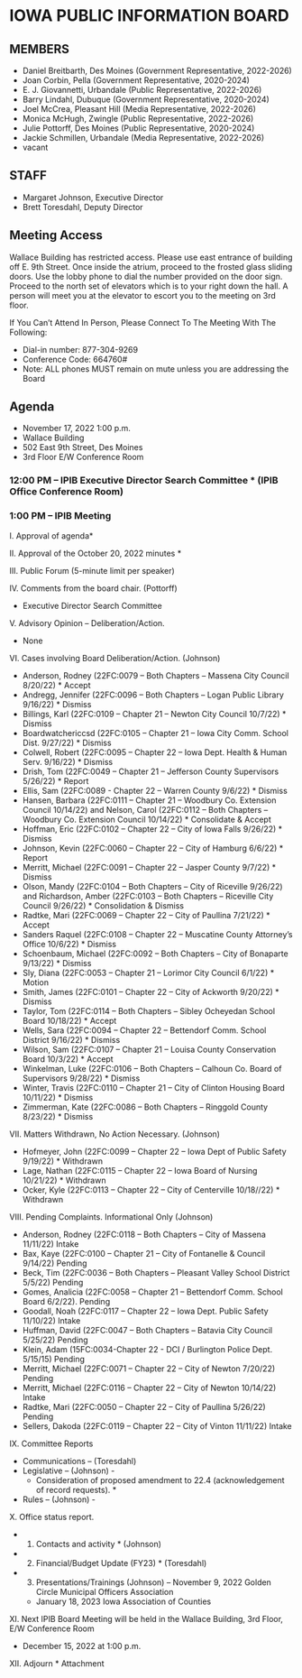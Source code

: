 # IOWA PUBLIC INFORMATION BOARD

## MEMBERS

- Daniel Breitbarth, Des Moines (Government Representative, 2022-2026)
- Joan Corbin, Pella (Government Representative, 2020-2024)
- E. J. Giovannetti, Urbandale (Public Representative, 2022-2026)
- Barry Lindahl, Dubuque (Government Representative, 2020-2024)
- Joel McCrea, Pleasant Hill (Media Representative, 2022-2026)
- Monica McHugh, Zwingle (Public Representative, 2022-2026)
- Julie Pottorff, Des Moines (Public Representative, 2020-2024)
- Jackie Schmillen, Urbandale (Media Representative, 2022-2026)
- vacant

## STAFF

- Margaret Johnson, Executive Director
- Brett Toresdahl, Deputy Director

## Meeting Access

Wallace Building has restricted access. Please use east entrance of building off E. 9th Street.
Once inside the atrium, proceed to the frosted glass sliding doors.
Use the lobby phone to dial the number provided on the door sign.
Proceed to the north set of elevators which is to your right down the hall.
A person will meet you at the elevator to escort you to the meeting on 3rd floor.

If You Can’t Attend In Person, Please Connect To The Meeting With The Following:

- Dial-in number: 877-304-9269     
- Conference Code: 664760#
- Note: ALL phones MUST remain on mute unless you are addressing the Board

## Agenda  

- November 17, 2022 1:00 p.m.
- Wallace Building
- 502 East 9th Street, Des Moines
- 3rd Floor E/W Conference Room

### 12:00 PM – IPIB Executive Director Search Committee * (IPIB Office Conference Room)

### 1:00 PM – IPIB Meeting

I.          Approval of agenda*

II.        Approval of the October 20, 2022 minutes *

III.       Public Forum (5-minute limit per speaker)

IV.       Comments from the board chair.  (Pottorff)

- Executive Director Search Committee                                  

V.        Advisory Opinion – Deliberation/Action.

- None

VI.       Cases involving Board Deliberation/Action.  (Johnson)

- Anderson, Rodney (22FC:0079 – Both Chapters – Massena City Council 8/20/22) * Accept
- Andregg, Jennifer (22FC:0096 – Both Chapters – Logan Public Library 9/16/22) * Dismiss
- Billings, Karl (22FC:0109 – Chapter 21 – Newton City Council 10/7/22) * Dismiss
- Boardwatchericcsd (22FC:0105 – Chapter 21 – Iowa City Comm. School Dist. 9/27/22) * Dismiss
- Colwell, Robert (22FC:0095 – Chapter 22 – Iowa Dept. Health & Human Serv. 9/16/22) * Dismiss
- Drish, Tom (22FC:0049 – Chapter 21 – Jefferson County Supervisors 5/26/22) * Report
- Ellis, Sam (22FC:0089 - Chapter 22 – Warren County 9/6/22) * Dismiss
- Hansen, Barbara (22FC:0111 – Chapter 21 – Woodbury Co. Extension Council 10/14/22) and Nelson, Carol (22FC:0112 – Both Chapters – Woodbury Co. Extension Council 10/14/22) * Consolidate & Accept
- Hoffman, Eric (22FC:0102 – Chapter 22 – City of Iowa Falls 9/26/22) * Dismiss
- Johnson, Kevin (22FC:0060 – Chapter 22 – City of Hamburg 6/6/22) * Report
- Merritt, Michael (22FC:0091 – Chapter 22 – Jasper County 9/7/22) * Dismiss
- Olson, Mandy (22FC:0104 – Both Chapters – City of Riceville 9/26/22) and Richardson, Amber (22FC:0103 – Both Chapters – Riceville City Council 9/26/22) * Consolidation & Dismiss
- Radtke, Mari (22FC:0069 – Chapter 22 – City of Paullina 7/21/22) * Accept
- Sanders Raquel (22FC:0108 – Chapter 22 – Muscatine County Attorney’s Office 10/6/22) * Dismiss
- Schoenbaum, Michael (22FC:0092 – Both Chapters – City of Bonaparte 9/13/22) * Dismiss
- Sly, Diana (22FC:0053 – Chapter 21 – Lorimor City Council 6/1/22) * Motion
- Smith, James (22FC:0101 – Chapter 22 – City of Ackworth 9/20/22) * Dismiss
- Taylor, Tom (22FC:0114 – Both Chapters – Sibley Ocheyedan School Board 10/18/22) * Accept
- Wells, Sara (22FC:0094 – Chapter 22 – Bettendorf Comm. School District 9/16/22) * Dismiss
- Wilson, Sam (22FC:0107 – Chapter 21 – Louisa County Conservation Board 10/3/22) * Accept
- Winkelman, Luke (22FC:0106 – Both Chapters – Calhoun Co. Board of Supervisors 9/28/22) * Dismiss
- Winter, Travis (22FC:0110 – Chapter 21 – City of Clinton Housing Board 10/11/22) * Dismiss
- Zimmerman, Kate (22FC:0086 – Both Chapters – Ringgold County 8/23/22) * Dismiss

VII.        Matters Withdrawn, No Action Necessary. (Johnson)

- Hofmeyer, John (22FC:0099 – Chapter 22 – Iowa Dept of Public Safety 9/19/22) * Withdrawn
- Lage, Nathan (22FC:0115 – Chapter 22 – Iowa Board of Nursing 10/21/22) * Withdrawn
- Ocker, Kyle (22FC:0113 – Chapter 22 – City of Centerville 10/18//22) * Withdrawn

VIII.       Pending Complaints.  Informational Only (Johnson)

- Anderson, Rodney (22FC:0118 – Both Chapters – City of Massena 11/11/22) Intake
- Bax, Kaye (22FC:0100 – Chapter 21 – City of Fontanelle & Council 9/14/22) Pending
- Beck, Tim (22FC:0036 – Both Chapters – Pleasant Valley School District 5/5/22) Pending    
- Gomes, Analicia (22FC:0058 – Chapter 21 – Bettendorf Comm. School Board 6/2/22). Pending
- Goodall, Noah (22FC:0117 – Chapter 22 – Iowa Dept. Public Safety 11/10/22) Intake
- Huffman, David (22FC:0047 – Both Chapters – Batavia City Council 5/25/22) Pending
- Klein, Adam (15FC:0034-Chapter 22 - DCI / Burlington Police Dept. 5/15/15) Pending
- Merritt, Michael (22FC:0071 – Chapter 22 – City of Newton 7/20/22) Pending
- Merritt, Michael (22FC:0116 – Chapter 22 – City of Newton 10/14/22) Intake
- Radtke, Mari (22FC:0050 – Chapter 22 – City of Paullina 5/26/22) Pending
- Sellers, Dakoda (22FC:0119 – Chapter 22 – City of Vinton 11/11/22) Intake

IX.          Committee Reports                                                                         

- Communications – (Toresdahl)
- Legislative – (Johnson) -
    - Consideration of proposed amendment to 22.4 (acknowledgement of record requests). *
- Rules – (Johnson) -    

X.         Office status report.

- 1.  Contacts and activity * (Johnson)                                                       
- 2.  Financial/Budget Update (FY23) * (Toresdahl)
- 3.  Presentations/Trainings (Johnson) – November 9, 2022 Golden Circle Municipal Officers Association
    - January 18, 2023 Iowa Association of Counties       

XI.       Next IPIB Board Meeting will be held in the Wallace Building, 3rd Floor, E/W Conference Room

- December 15, 2022 at 1:00 p.m.

XII.      Adjourn                                                                                                                      * Attachment
